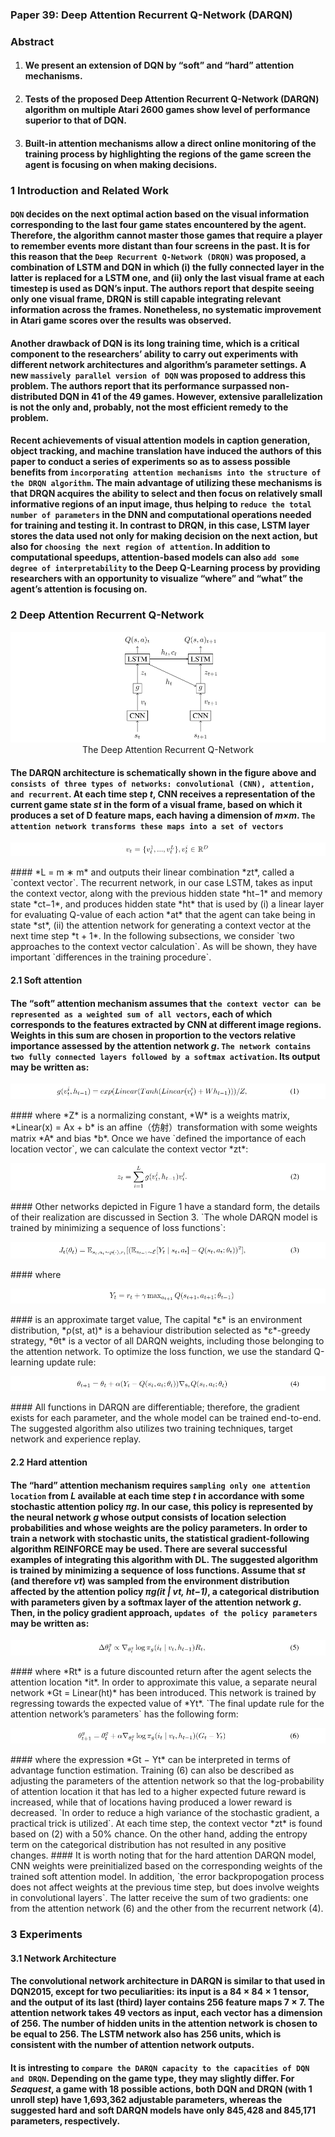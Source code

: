 ### Paper 39: Deep Attention Recurrent Q-Network (DARQN)

### Abstract

1. #### We present an extension of DQN by “soft” and “hard” attention mechanisms. 

2. #### Tests of the proposed Deep Attention Recurrent Q-Network (DARQN) algorithm on multiple Atari 2600 games show level of performance superior to that of DQN. 

3. #### Built-in attention mechanisms allow a direct online monitoring of the training process by highlighting the regions of the game screen the agent is focusing on when making decisions.

### 1 Introduction and Related Work

#### `DQN` decides on the next optimal action based on the visual information corresponding to the last four game states encountered by the agent. Therefore, the algorithm cannot master those games that require a player to remember events more distant than four screens in the past. It is for this reason that the `Deep Recurrent Q-Network (DRQN)` was proposed, a combination of LSTM and DQN in which (i) the fully connected layer in the latter is replaced for a LSTM one, and (ii) only the last visual frame at each timestep is used as DQN’s input. The authors report that despite seeing only one visual frame, DRQN is still capable integrating relevant information across the frames. Nonetheless, no systematic improvement in Atari game scores over the results was observed.

#### Another drawback of DQN is its long training time, which is a critical component to the researchers’ ability to carry out experiments with different network architectures and algorithm’s parameter settings. A new `massively parallel version of DQN` was proposed to address this problem.  The authors report that its performance surpassed non-distributed DQN in 41 of the 49 games. However, extensive parallelization is not the only and, probably, not the most efficient remedy to the problem.

#### Recent achievements of visual attention models in caption generation, object tracking, and machine translation have induced the authors of this paper to conduct a series of experiments so as to assess possible benefits from `incorporating attention mechanisms into the structure of the DRQN algorithm`. The main advantage of utilizing these mechanisms is that DRQN acquires the ability to select and then focus on relatively small informative regions of an input image, thus helping to `reduce the total number of parameters` in the DNN and computational operations needed for training and testing it. In contrast to DRQN, in this case, LSTM layer stores the data used not only for making decision on the next action, but also for `choosing the next region of attention`. In addition to computational speedups, attention-based models can also `add some degree of interpretability` to the Deep Q-Learning process by providing researchers with an opportunity to visualize “where” and “what” the agent’s attention is focusing on.

### 2 Deep Attention Recurrent Q-Network

<p align="center">
<img src="/images/703.png"><br/>
The Deep Attention Recurrent Q-Network
</p>

#### The DARQN architecture is schematically shown in the figure above and `consists of three types of networks: convolutional (CNN), attention, and recurrent`. At each time step *t*, CNN receives a representation of the current game state *st* in the form of a visual frame, based on which it produces a set of D feature maps, each having a dimension of *m×m*. `The attention network transforms these maps into a set of vectors`

<p align="center">
<img src="/images/704.png"><br/>
</p>
#### *L = m ∗ m* and outputs their linear combination *zt*, called a `context vector`. The recurrent network, in our case LSTM, takes as input the context vector, along with the previous hidden state *ht−1* and memory state *ct−1*, and produces hidden state *ht* that is used by (i) a linear layer for evaluating Q-value of each action *at* that the agent can take being in state *st*, (ii) the attention network for generating a context vector at the next time step *t + 1*. In the following subsections, we consider `two approaches to the context vector calculation`. As will be shown, they have important `differences in the training procedure`.

#### 2.1 Soft attention

#### The “soft” attention mechanism assumes that `the context vector can be represented as a weighted sum of all vectors`, each of which corresponds to the features extracted by CNN at different image regions. Weights in this sum are chosen in proportion to the vectors relative importance assessed by the attention network *g*. `The network contains two fully connected layers followed by a softmax activation`. Its output may be written as:

<p align="center">
<img src="/images/705.png"><br/>
</p>
#### where *Z* is a normalizing constant, *W* is a weights matrix, *Linear(x) = Ax + b* is an affine（仿射）transformation with some weights matrix *A* and bias *b*. Once we have `defined the importance of each location vector`, we can calculate the context vector *zt*:

<p align="center">
<img src="/images/706.png"><br/>
</p>
#### Other networks depicted in Figure 1 have a standard form, the details of their realization are discussed in Section 3. `The whole DARQN model is trained by minimizing a sequence of loss functions`:

<p align="center">
<img src="/images/707.png"><br/>
</p>
#### where

<p align="center">
<img src="/images/708.png"><br/>
</p>
#### is an approximate target value, The capital *ε* is an environment distribution, *ρ(st, at)* is a behaviour distribution selected as *ε*-greedy strategy, *θt* is a vector of all DARQN weights, including those belonging to the attention network. To optimize the loss function, we use the standard Q-learning update rule:

<p align="center">
<img src="/images/709.png"><br/>
</p>
#### All functions in DARQN are differentiable; therefore, the gradient exists for each parameter, and the whole model can be trained end-to-end. The suggested algorithm also utilizes two training techniques, target network and experience replay.

#### 2.2 Hard attention

#### The “hard” attention mechanism requires `sampling only one attention location` from *L* available at each time step *t* in accordance with some stochastic attention policy *πg*. In our case, this policy is represented by the neural network *g* whose output consists of location selection probabilities and whose weights are the policy parameters. In order to train a network with stochastic units, the statistical gradient-following algorithm REINFORCE may be used. There are several successful examples of integrating this algorithm with DL. The suggested algorithm is trained by minimizing a sequence of loss functions. Assume that *st* (and therefore *vt*) was sampled from the environment distribution affected by the attention policy *πg(it | vt, ht−1)*, a categorical distribution with parameters given by a softmax layer of the attention network *g*. Then, in the policy gradient approach, `updates of the policy parameters` may be written as:

<p align="center">
<img src="/images/710.png"><br/>
</p>
#### where *Rt* is a future discounted return after the agent selects the attention location *it*. In order to approximate this value, a separate neural network *Gt = Linear(ht)* has been introduced. This network is trained by regressing towards the expected value of *Yt*. `The final update rule for the attention network’s parameters` has the following form:

<p align="center">
<img src="/images/711.png"><br/>
</p>
#### where the expression *Gt − Yt* can be interpreted in terms of advantage function estimation. Training (6) can also be described as adjusting the parameters of the attention network so that the log-probability of attention location it that has led to a higher expected future reward is increased, while that of locations having produced a lower reward is decreased. `In order to reduce a high variance of the stochastic gradient, a practical trick is utilized`. At each time step, the context vector *zt* is found based on (2) with a 50% chance. On the other hand, adding the entropy term on the categorical distribution has not resulted in any positive changes.
#### It is worth noting that for the hard attention DARQN model, CNN weights were preinitialized based on the corresponding weights of the trained soft attention model. In addition, `the error backpropogation process does not affect weights at the previous time step, but does involve weights in convolutional layers`. The latter receive the sum of two gradients: one from the attention network (6) and the other from the recurrent network (4).

### 3 Experiments

#### 3.1 Network Architecture

#### The convolutional network architecture in DARQN is similar to that used in DQN2015, except for two peculiarities: its input is a 84 × 84 × 1 tensor, and the output of its last (third) layer contains 256 feature maps 7 × 7. The attention network takes 49 vectors as input, each vector has a dimension of 256. The number of hidden units in the attention network is chosen to be equal to 256. The LSTM network also has 256 units, which is consistent with the number of attention network outputs.

#### It is intresting to `compare the DARQN capacity to the capacities of DQN and DRQN`. Depending on the game type, they may slightly differ. For *Seaquest*, a game with 18 possible actions, both DQN and DRQN (with 1 unroll step) have 1,693,362 adjustable parameters, whereas the suggested hard and soft DARQN models have only 845,428 and 845,171 parameters, respectively.





